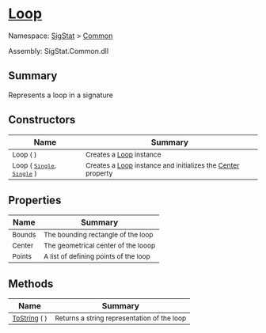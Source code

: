 # [Loop](./Loop.md)

Namespace: [SigStat]() > [Common](./README.md)

Assembly: SigStat.Common.dll

## Summary
Represents a loop in a signature

## Constructors

| Name | Summary | 
| --- | --- | 
| <sub>Loop (  )</sub><!--aaaaaaaaaaaaaaaaaaaaaaaaaaaaaaaaaaaaaaaaaaaaaaaaaaaaaaaaaaa-->| <sub>Creates a [Loop](https://github.com/hargitomi97/sigstat/blob/master/docs/md/SigStat/Common/Loop.md) instance</sub>| <br>
| <sub>Loop ( [`Single`](https://docs.microsoft.com/en-us/dotnet/api/System.Single), [`Single`](https://docs.microsoft.com/en-us/dotnet/api/System.Single) )</sub><!--aaaaaaaaaaaaaaaaaaaaaaaaaaaaaaaaaaaaaaaaaaaaaaaaaaaaaaaaaaa-->| <sub>Creates a [Loop](https://github.com/hargitomi97/sigstat/blob/master/docs/md/SigStat/Common/Loop.md) instance and initializes the [Center](https://github.com/hargitomi97/sigstat/blob/master/docs/md/SigStat/Common/Loop.md) property</sub>| <br>


## Properties

| Name | Summary | 
| --- | --- | 
| <sub>Bounds</sub><!--aaaaaaaaaaaaaaaaaaaaaaaaaaaaaaaaaaaaaaaaaaaaaaaaaaaaaaaaaaa-->| <sub>The bounding rectangle of the loop</sub>| <br>
| <sub>Center</sub><!--aaaaaaaaaaaaaaaaaaaaaaaaaaaaaaaaaaaaaaaaaaaaaaaaaaaaaaaaaaa-->| <sub>The geometrical center of the looop</sub>| <br>
| <sub>Points</sub><!--aaaaaaaaaaaaaaaaaaaaaaaaaaaaaaaaaaaaaaaaaaaaaaaaaaaaaaaaaaa-->| <sub>A list of defining points of the loop</sub>| <br>


## Methods

| Name | Summary | 
| --- | --- | 
| <sub>[ToString](./Methods/Loop-100663344.md) (  )</sub><!--aaaaaaaaaaaaaaaaaaaaaaaaaaaaaaaaaaaaaaaaaaaaaaaaaaaaaaaaaaa-->| <sub>Returns a string representation of the loop</sub>| <br>



